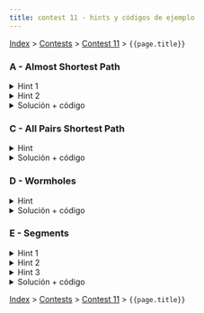 ```yaml
---
title: contest 11 - hints y códigos de ejemplo
---
```


[Index](../index) > [Contests](../contests) > [Contest 11](../contests#contest-11) > ```{{page.title}}```

### A - Almost Shortest Path

<details>
  <summary>Hint 1</summary>
  Sea L(u,v) la distancia más corta desde u hasta v (si no existe un camino, L(u,v) = infinito). Una arista (u,v) es parte de algún camino más corto desde S a D si y sólo si L(S,u) + w_{u,v} + L(v,D) = L(S,D).
</details>
<details>
  <summary>Hint 2</summary>
  Notar que en el Hint 1 necesitamos ser capaces de calcular L(S,u) y L(u,D) para cualquier posible nodo u (recordar que S y D son fijos). Piensa en una forma de calcular eficientemente ambos para todos los nodos.
</details>
<details>
  <summary>Solución + código</summary>
  Para calcular L(S,u) para cada nodo u, corremos dijkstra desde S en el grafo G. Para calcular L(u,D), corremos dijkstra desde D sobre un grafo G' equivalente al grafo G con las aristas invertidas. Luego iteramos sobre todas las aristas (u,v) y aquellas que cumplan la propiedad del hint 1 las descartamos, y las demás las agregamos en nuevo grafo G''. Finalmente corremos un tercer dijkstra en G'' desde S y reportamos la distancia hasta D (o -1 si no se puede llegar). <a href="https://github.com/PabloMessina/Competitive-Programming-Material/blob/master/Solved%20problems/SPOJ/SAMER08A_AlmostShortestPath.cpp">Código de ejemplo</a>
</details>

### C - All Pairs Shortest Path

<details>
  <summary>Hint</summary>
  Por la materia vista, obviamente floyd warshall, pero cuidado con los casos bordes. Notar que el enunciado no menciona restricciones sobre sobre cómo puede ser el grafo. Eso quiere decir que en teoría podrían haber múltiples aristas entre dos nodos y también self-loops (de un nodo a sí mismo).
</details>
<details>
  <summary>Solución + código</summary>
  Básicamente floyd warshall con el extra para detectar ciclos negativos (ver materia en sección grafos) y teniendo cuidado con manejar los casos bordes mencionados. <a href="https://github.com/PabloMessina/Competitive-Programming-Material/blob/master/Solved%20problems/kattis/AllPairsShortestPath.cpp">Código de ejemplo</a>
</details>

### D - Wormholes

<details>
  <summary>Hint</summary>
  Bellman Ford
</details>
<details>
  <summary>Solución + código</summary>
  Bellman Ford básicamente, más el extra para pillar ciclos negativos (ver materia sección grafos). <a href="https://github.com/PabloMessina/Competitive-Programming-Material/blob/master/Solved%20problems/UVA/558_Wormholes.cpp">Código de ejemplo</a>
</details>

### E - Segments

<details>
  <summary>Hint 1</summary>
  Notar que las alturas dan lo mismo, sólo importan los intervalos en el eje X.
</details>
<details>
  <summary>Hint 2</summary>
  Si podemos lanzar rayos verticales tal que ningún intervalo es atravesado por más de R rayos, entonces también se puede lograr con R+1, R+2, etc. Simétricamente, si no es posible lograrlo con una cota de R rayos, menos se va a poder con R-1, R-2, etc. Es decir, podemos hacer búsqueda binaria para encontrar el menor R donde se puede.
</details>
<details>
  <summary>Hint 3</summary>
Sea K(x) = la cantidad de rayos lanzados verticalmente a la izquierda de la coordenada x inclusive. Entonces podemos verificar si es que es posible satisfacer la cota por intervalo R si es que existe solución para un sistema de inecuaciones sobre K(x) evaluado en muchos puntos. Es decir:
  <ul>
    <li>K(x) <= K(y) para todo x < y</li>
    <li>1 <= K(y - eps) - K(x + eps) <= R para todo intervalo abierto (x, y) dado en el input</li>
  </ul>
  El 'eps' es por el hecho de que justo en el extremo de un intervalo uno puede lanzar un rayo y dicho rayo no se agrega al contador del intervalo (recordar que son intervalos abiertos). Por ejemplo para este input:
<p>
5<br/>
0 5 1<br/>
5 10 1<br/>
0 4 1<br/>
4 6 1<br/>
6 10 1</p>
  la respuesta debería ser 1 (hacerse un dibujito para convencerse).
</details>
<details>
  <summary>Solución + código</summary>
  Hacemos búsqueda binaria para encontrar el R óptimo. En el predicado de la búsqueda binaria verificamos si el sistema de inecuaciones mencionado tiene solución. Para ello podemos expresar todas las desigualdades en forma canónica como var1 - var2 <= constante, armar un grafo a partir de estas desigualdades y correr bellman-ford sobre el grafo para detectar la existencia de ciclos negativos. Si no hay ciclos negativos, entonces hay solución. Para entender bien cómo funciona esto último, revisar las referencias en los comentarios del <a href="https://github.com/PabloMessina/Competitive-Programming-Material/blob/master/Solved%20problems/SPOJ/SEGMENTS.cpp">Código de ejemplo</a>.
</details>

<!-- <details> 
  <summary>Hint</summary>   
</details>
<details> 
  <summary>Solución + código</summary>
  <a href="">Código de ejemplo</a>
</details> -->

[Index](../index) > [Contests](../contests) > [Contest 11](../contests#contest-11) > ```{{page.title}}```
